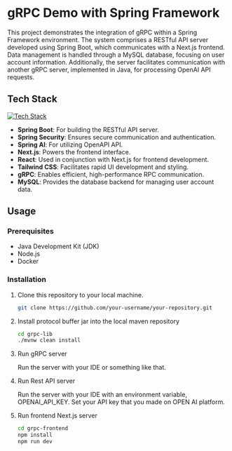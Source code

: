 # gRPC Demo with Spring Framework

This project demonstrates the integration of gRPC within a Spring Framework environment. The system comprises a RESTful API server developed using Spring Boot, which communicates with a Next.js frontend. Data management is handled through a MySQL database, focusing on user account information. Additionally, the server facilitates communication with another gRPC server, implemented in Java, for processing OpenAI API requests.

## Tech Stack

[![Tech Stack](https://skillicons.dev/icons?i=spring,react,tailwind,docker,mysql,nextjs,&perline=7)](https://skills.thijs.gg)

- **Spring Boot**: For building the RESTful API server.
- **Spring Security**: Ensures secure communication and authentication.
- **Spring AI**: For utilizing OpenAPI API.
- **Next.js**: Powers the frontend interface.
- **React**: Used in conjunction with Next.js for frontend development.
- **Tailwind CSS**: Facilitates rapid UI development and styling.
- **gRPC**: Enables efficient, high-performance RPC communication.
- **MySQL**: Provides the database backend for managing user account data.

## Usage

### Prerequisites
- Java Development Kit (JDK)
- Node.js
- Docker

### Installation
1. Clone this repository to your local machine.
   ```bash
   git clone https://github.com/your-username/your-repository.git
   ```
2. Install protocol buffer jar into the local maven repository
   ```bash
   cd grpc-lib
   ./mvnw clean install
   ```
3. Run gRPC server

    Run the server with your IDE or something like that.
4. Run Rest API server

    Run the server with your IDE with an environment variable, OPENAI_API_KEY. Set your API key that you made on OPEN AI platform.
5. Run frontend Next.js server
    ```bash
    cd grpc-frontend
    npm install
    npm run dev 
    ```
